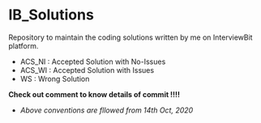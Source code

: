 # IB_Solutions
Repository to maintain the coding solutions written by me on InterviewBit platform.

- ACS_NI : Accepted Solution with No-Issues
- ACS_WI : Accepted Solution with Issues
- WS     : Wrong Solution

**Check out comment to know details of commit !!!!**
- *Above conventions are fllowed from 14th Oct, 2020*
